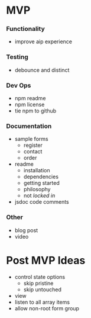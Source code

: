 # MVP

### Functionality
- improve aip experience

### Testing
- debounce and distinct

### Dev Ops
- npm readme
- npm license
- tie npm to github

### Documentation
- sample forms
  - register
  - contact
  - order
- readme
  - installation
  - dependencies
  - getting started
  - philosophy
  - not _locked in_
- jsdoc code comments

### Other
- blog post
- video


# Post MVP Ideas
- control state options
  - skip pristine
  - skip untouched
- view
- listen to all array items
- allow non-root form group